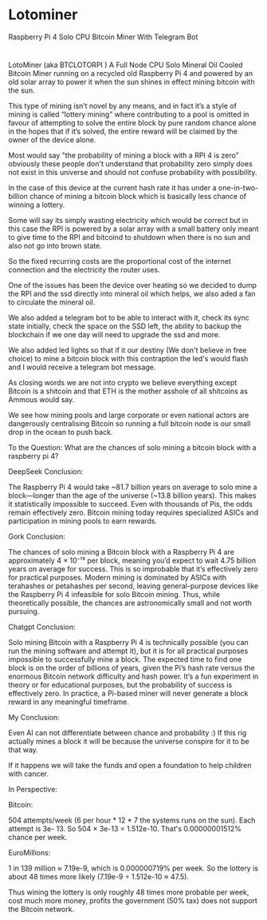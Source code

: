 # Lotominer
Raspberry Pi 4 Solo CPU Bitcoin Miner With Telegram Bot
#
LotoMiner (aka BTCLOTORPI ) A Full Node CPU Solo Mineral Oil Cooled Bitcoin Miner running on a recycled old Raspberry Pi 4 and powered by an old solar array to power it when the sun shines in effect mining bitcoin with the sun. 

This type of mining isn’t novel by any means, and in fact it’s a style of mining is called “lottery mining” where contributing to a pool is omitted in favour of attempting to solve the entire block by pure random chance alone in the hopes that if it’s solved, the entire reward will be claimed by the owner of the device alone. 

Most would say "the probability of mining a block with a RPI 4 is zero" obviously these people don't understand​ that probability zero simply does not exist in this universe and should not confuse probability with possibility. 

In the case of this device at the current hash rate it has under a one-in-two-billion chance of mining a bitcoin block which is basically less chance of winning a lottery.

Some will say its simply wasting electricity which would be correct but in this case the RPI is powered by a solar array with a small battery only meant to give time to the RPI and bitcoind to shutdown when there is no sun and also not go into brown state. 

So the fixed recurring costs are the proportional cost of the internet connection and the electricity the router uses. 

One of the issues has been the device over heating so we decided to dump the RPI and the ssd directly into mineral oil which helps, we also aded a fan to circulate the mineral oil. 

We also added a telegram bot to be able to interact with it, check its sync state initially, check the space on the SSD left, the ability to backup the blockchain if we one day will need to upgrade the ssd and more. 

We also added led lights so that if it our destiny (We don't believe in free choice) to mine a bitcoin block with this contraption the led's would flash and I would receive a telegram bot message.

As closing words we are not into crypto we believe everything except Bitcoin is a shitcoin and that ETH is the mother asshole of all shitcoins as Ammous would say.

We see how mining pools and large corporate or even national actors are dangerously centralising Bitcoin so running a full bitcoin node is our small drop in the ocean to push back. 

To the Question: What are the chances of solo mining a bitcoin block with a raspberry pi 4?

DeepSeek Conclusion: 

The Raspberry Pi 4 would take ~81.7 billion years on average to solo mine a block—longer than the age of the universe (~13.8 billion years). This makes it statistically impossible to succeed. Even with thousands of Pis, the odds remain effectively zero. Bitcoin mining today requires specialized ASICs and participation in mining pools to earn rewards. 

Gork Conclusion: 

The chances of solo mining a Bitcoin block with a Raspberry Pi 4 are approximately 4 × 10⁻¹⁵ per block, meaning you’d expect to wait 4.75 billion years on average for success. This is so improbable that it’s effectively zero for practical purposes. Modern mining is dominated by ASICs with terahashes or petahashes per second, leaving general-purpose devices like the Raspberry Pi 4 infeasible for solo Bitcoin mining. Thus, while theoretically possible, the chances are astronomically small and not worth pursuing. 

Chatgpt Conclusion: 

Solo mining Bitcoin with a Raspberry Pi 4 is technically possible (you can run the mining software and attempt it), but it is for all practical purposes impossible to successfully mine a block. The expected time to find one block is on the order of billions of years, given the Pi’s hash rate versus the enormous Bitcoin network difficulty and hash power. It’s a fun experiment in theory or for educational purposes, but the probability of success is effectively zero. In practice, a Pi-based miner will never generate a block reward in any meaningful timeframe. 

My Conclusion: 

Even AI can not differentiate between chance and probability :) If this rig actually mines a block it will be because the universe conspire for it to be that way. 

If it happens we will take the funds and open a foundation to help children with cancer. 

In Perspective: 

Bitcoin: 

504 attempts/week (6 per hour * 12 * 7 the systems runs on the sun). Each attempt is 3e- 13. So 504 × 3e-13 = 1.512e-10. That's 0.00000001512% chance per week.

EuroMillions: 

1 in 139 million ≈ 7.19e-9, which is 0.000000719% per week. So the lottery is about 48 times more likely (7.19e-9 ÷ 1.512e-10 ≈ 47.5). 

Thus wining the lottery is only roughly 48 times more probable per week, cost much more money, profits the government (50% tax) does not support the Bitcoin network.

